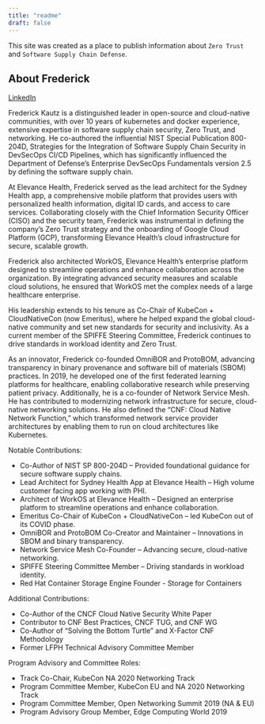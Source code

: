 ```yaml
---
title: "readme"
draft: false
---
```


This site was created as a place to publish information about `Zero Trust` and `Software Supply Chain Defense`.

## About Frederick

[LinkedIn](https://linkedin.com/in/fkautz)

Frederick Kautz is a distinguished leader in open-source and cloud-native communities, with over 10 years of kubernetes and docker experience, extensive expertise in software supply chain security, Zero Trust, and networking. He co-authored the influential NIST Special Publication 800-204D, Strategies for the Integration of Software Supply Chain Security in DevSecOps CI/CD Pipelines, which has significantly influenced the Department of Defense’s Enterprise DevSecOps Fundamentals version 2.5 by defining the software supply chain. 

At Elevance Health, Frederick served as the lead architect for the Sydney Health app, a comprehensive mobile platform that provides users with personalized health information, digital ID cards, and access to care services. Collaborating closely with the Chief Information Security Officer (CISO) and the security team, Frederick was instrumental in defining the company’s Zero Trust strategy and the onboarding of Google Cloud Platform (GCP), transforming Elevance Health’s cloud infrastructure for secure, scalable growth.

Frederick also architected WorkOS, Elevance Health’s enterprise platform designed to streamline operations and enhance collaboration across the organization. By integrating advanced security measures and scalable cloud solutions, he ensured that WorkOS met the complex needs of a large healthcare enterprise.

His leadership extends to his tenure as Co-Chair of KubeCon + CloudNativeCon (now Emeritus), where he helped expand the global cloud-native community and set new standards for security and inclusivity. As a current member of the SPIFFE Steering Committee, Frederick continues to drive standards in workload identity and Zero Trust.

As an innovator, Frederick co-founded OmniBOR and ProtoBOM, advancing transparency in binary provenance and software bill of materials (SBOM) practices. In 2019, he developed one of the first federated learning platforms for healthcare, enabling collaborative research while preserving patient privacy. Additionally, he is a co-founder of Network Service Mesh. He has contributed to modernizing network infrastructure for secure, cloud-native networking solutions. He also defined the “CNF: Cloud Native Network Function,” which transformed network service provider architectures by enabling them to run on cloud architectures like Kubernetes.

Notable Contributions:

* Co-Author of NIST SP 800-204D – Provided foundational guidance for secure software supply chains.
* Lead Architect for Sydney Health App at Elevance Health – High volume customer facing app working with PHI.
* Architect of WorkOS at Elevance Health – Designed an enterprise platform to streamline operations and enhance collaboration.
* Emeritus Co-Chair of KubeCon + CloudNativeCon – led KubeCon out of its COVID phase.
* OmniBOR and ProtoBOM Co-Creator and Maintainer – Innovations in SBOM and binary transparency.
* Network Service Mesh Co-Founder – Advancing secure, cloud-native networking.
* SPIFFE Steering Committee Member – Driving standards in workload identity.
* Red Hat Container Storage Engine Founder - Storage for Containers

Additional Contributions:

* Co-Author of the CNCF Cloud Native Security White Paper
* Contributor to CNF Best Practices, CNCF TUG, and CNF WG
* Co-Author of “Solving the Bottom Turtle” and X-Factor CNF Methodology
* Former LFPH Technical Advisory Committee Member

Program Advisory and Committee Roles:

* Track Co-Chair, KubeCon NA 2020 Networking Track
* Program Committee Member, KubeCon EU and NA 2020 Networking Track
* Program Committee Member, Open Networking Summit 2019 (NA & EU)
* Program Advisory Group Member, Edge Computing World 2019


